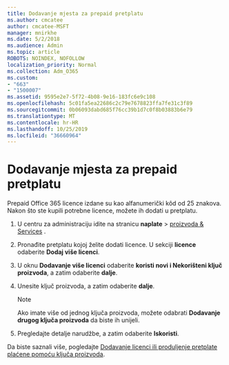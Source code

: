 ```yaml
---
title: Dodavanje mjesta za prepaid pretplatu
ms.author: cmcatee
author: cmcatee-MSFT
manager: mnirkhe
ms.date: 5/2/2018
ms.audience: Admin
ms.topic: article
ROBOTS: NOINDEX, NOFOLLOW
localization_priority: Normal
ms.collection: Adm_O365
ms.custom:
- "663"
- "1500007"
ms.assetid: 9595e2e7-5f72-4b08-9e16-183fc6e9c108
ms.openlocfilehash: 5c01fa5ea22686c2c79e7678823ffa7fe31c3f89
ms.sourcegitcommit: 0b06093dabd685f76cc39b1d7c0f8b03883b6e79
ms.translationtype: MT
ms.contentlocale: hr-HR
ms.lasthandoff: 10/25/2019
ms.locfileid: "36660964"
---
```

# <a name="add-seats-to-a-prepaid-subscription"></a>Dodavanje mjesta za prepaid pretplatu

Prepaid Office 365 licence izdane su kao alfanumerički kôd od 25 znakova. Nakon što ste kupili potrebne licence, možete ih dodati u pretplatu. 

1. U centru za administraciju idite na stranicu **naplate** > [proizvoda & Services](https://go.microsoft.com/fwlink/p/?linkid=842054) .

2. Pronađite pretplatu kojoj želite dodati licence. U sekciji **licence** odaberite **Dodaj više licenci**.

3. U oknu **Dodavanje više licenci** odaberite **koristi novi i Nekorišteni ključ proizvoda**, a zatim odaberite **dalje**.

4. Unesite ključ proizvoda, a zatim odaberite **dalje**.

    > [!NOTE]
    > Ako imate više od jednog ključa proizvoda, možete odabrati **Dodavanje drugog ključa proizvoda** da biste ih unijeli.

5. Pregledajte detalje narudžbe, a zatim odaberite **Iskoristi**.

Da biste saznali više, pogledajte [Dodavanje licenci ili produljenje pretplate plaćene pomoću ključa proizvoda](https://docs.microsoft.com/office365/admin/misc/add-licenses-using-product-key).